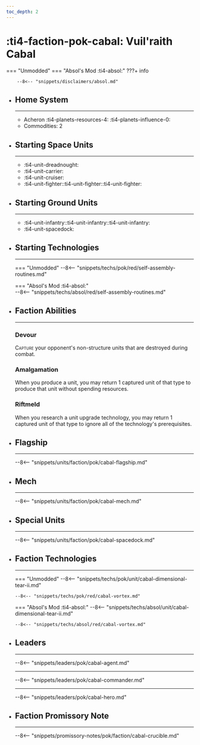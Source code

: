 ```yaml
---
toc_depth: 2
---
```


# :ti4-faction-pok-cabal: Vuil'raith Cabal
=== "Unmodded"
=== "Absol's Mod :ti4-absol:" 
    ???+ info

        --8<-- "snippets/disclaimers/absol.md"

<div class="grid cards" markdown>

-   ## __Home System__

    ---

    * Acheron :ti4-planets-resources-4: :ti4-planets-influence-0:
    * Commodities: 2

</div>

<div class="grid cards" markdown>

-   ## __Starting Space Units__

    ---

    * :ti4-unit-dreadnought:
    * :ti4-unit-carrier:
    * :ti4-unit-cruiser:
    * :ti4-unit-fighter::ti4-unit-fighter::ti4-unit-fighter:

-   ## __Starting Ground Units__

    ---

    * :ti4-unit-infantry::ti4-unit-infantry::ti4-unit-infantry:
    * :ti4-unit-spacedock:

-   ## __Starting Technologies__

    ---
    === "Unmodded"
        --8<-- "snippets/techs/pok/red/self-assembly-routines.md"

    === "Absol's Mod :ti4-absol:"  
        --8<-- "snippets/techs/absol/red/self-assembly-routines.md"

-   ## __Faction Abilities__

    ---
    ### **Devour**
    
    <span style="font-variant:small-caps;">Capture</span> your opponent's non-structure units that are destroyed during combat.

    ### **Amalgamation**
    
    When you produce a unit, you may return 1 captured unit of that type to produce that unit without spending resources.

    ### **Riftmeld**
    
    When you research a unit upgrade technology, you may return 1 captured unit of that type to ignore all of the technology's prerequisites.

-   ## __Flagship__

    ---
    --8<-- "snippets/units/faction/pok/cabal-flagship.md"

-   ## __Mech__

    ---
    --8<-- "snippets/units/faction/pok/cabal-mech.md"

</div>

<div class="grid cards" markdown>

-   ## __Special Units__

    ---
    --8<-- "snippets/units/faction/pok/cabal-spacedock.md"

</div>

<div class="grid cards" markdown>

-   ## __Faction Technologies__

    ---
    === "Unmodded"
        --8<-- "snippets/techs/pok/unit/cabal-dimensional-tear-ii.md"

        --8<-- "snippets/techs/pok/red/cabal-vortex.md"

    === "Absol's Mod :ti4-absol:"
        --8<-- "snippets/techs/absol/unit/cabal-dimensional-tear-ii.md"

        --8<-- "snippets/techs/absol/red/cabal-vortex.md"


-   ## __Leaders__

    ---
    
    --8<-- "snippets/leaders/pok/cabal-agent.md"

    ---

    --8<-- "snippets/leaders/pok/cabal-commander.md"

    ---

    --8<-- "snippets/leaders/pok/cabal-hero.md"

-   ## __Faction Promissory Note__

    ---
    --8<-- "snippets/promissory-notes/pok/faction/cabal-crucible.md"

</div>